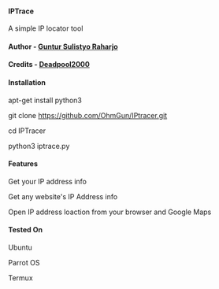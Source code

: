 #### IPTrace

A simple IP locator tool


#### Author - [Guntur Sulistyo Raharjo](https://github.com/ohmgun/)
#### Credits - [Deadpool2000](https://github.com/Deadpool2000/)


#### Installation

apt-get install python3

git clone https://github.com/OhmGun/IPtracer.git

cd IPTracer

python3 iptrace.py



#### Features

Get your IP address info

Get any website's IP Address info

Open IP address loaction from your browser and Google Maps




#### Tested On

Ubuntu

Parrot OS

Termux

